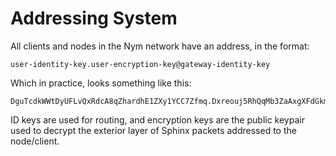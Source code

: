 # Addressing System

All clients and nodes in the Nym network have an address, in the format:

```
user-identity-key.user-encryption-key@gateway-identity-key
```

Which in practice, looks something like this:

```
DguTcdkWWtDyUFLvQxRdcA8qZhardhE1ZXy1YCC7Zfmq.Dxreouj5RhQqMb3ZaAxgXFdGkmfbDKwk457FdeHGKmQQ@4kjgWmFU1tcGAZYRZR57yFuVAexjLbJ5M7jvo3X5Hkcf
```

ID keys are used for routing, and encryption keys are the public keypair used to decrypt the exterior layer of Sphinx packets addressed to the node/client.
